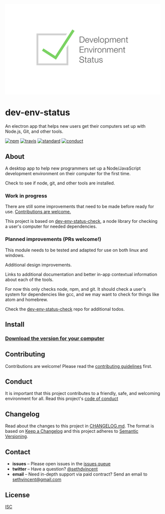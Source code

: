 ![development environment status banner](banner.jpg)

# dev-env-status

An electron app that helps new users get their computers set up with Node.js, Git, and other tools.

[![npm][npm-image]][npm-url]
[![travis][travis-image]][travis-url]
[![standard][standard-image]][standard-url]
[![conduct][conduct]][conduct-url]

[npm-image]: https://img.shields.io/npm/v/dev-env-status.svg?style=flat-square
[npm-url]: https://www.npmjs.com/package/dev-env-status
[travis-image]: https://img.shields.io/travis/sethvincent/dev-env-status.svg?style=flat-square
[travis-url]: https://travis-ci.org/sethvincent/dev-env-status
[standard-image]: https://img.shields.io/badge/code%20style-standard-brightgreen.svg?style=flat-square
[standard-url]: http://npm.im/standard
[conduct]: https://img.shields.io/badge/code%20of%20conduct-contributor%20covenant-green.svg?style=flat-square
[conduct-url]: CONDUCT.md

## About

A desktop app to help new programmers set up a Node/JavaScript development environment on their computer for the first time.

Check to see if node, git, and other tools are installed.

### Work in progress

There are still some improvements that need to be made before ready for use. [Contributions are welcome.](CONTRIBUTING.md)

This project is based on [dev-env-status-check](https://github.com/sethvincent/dev-env-status-check), a node library for checking a user's computer for needed dependencies.

### Planned improvements (PRs welcome!)

This module needs to be tested and adapted for use on both linux and windows.

Additional design improvements.

Links to additional documentation and better in-app contextual information about each of the tools.

For now this only checks node, npm, and git. It should check a user's system for dependencies like gcc, and we may want to check for things like atom and homebrew.

Check the [dev-env-status-check](https://github.com/sethvincent/dev-env-status-check) repo for additional todos.

## Install

### [Download the version for your computer](https://github.com/sethvincent/dev-env-status/releases)

## Contributing

Contributions are welcome! Please read the [contributing guidelines](CONTRIBUTING.md) first.

## Conduct

It is important that this project contributes to a friendly, safe, and welcoming environment for all. Read this project's [code of conduct](CONDUCT.md)

## Changelog

Read about the changes to this project in [CHANGELOG.md](CHANGELOG.md). The format is based on [Keep a Changelog](http://keepachangelog.com/) and this project adheres to [Semantic Versioning](http://semver.org/).

## Contact

- **issues** – Please open issues in the [issues queue](https://github.com/sethvincent/dev-env-status/issues)
- **twitter** – Have a question? [@sethdvincent](https://twitter.com/sethdvincent)
- **email** – Need in-depth support via paid contract? Send an email to sethvincent@gmail.com

## License

[ISC](LICENSE.md)
